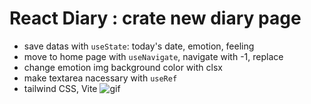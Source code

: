 # React Diary : crate new diary page

- save datas with `useState`: today's date, emotion, feeling
- move to home page with `useNavigate`, navigate with -1, replace
- change emotion img background color with clsx
- make textarea nacessary with `useRef`
- tailwind CSS, Vite
![gif](https://github.com/pcwadarong/one-bite-react-mission/assets/86795558/70aff8ee-0ccd-4ae7-9212-fca4777307d5)
